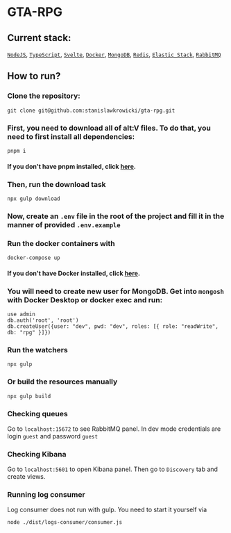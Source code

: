 # GTA-RPG

## Current stack: 
[`NodeJS`](https://nodejs.org/en/), 
[`TypeScript`](https://www.typescriptlang.org/), 
[`Svelte`](https://svelte.dev/), 
[`Docker`](https://www.docker.com/), 
[`MongoDB`](https://www.mongodb.com/), 
[`Redis`](https://redis.io/), 
[`Elastic Stack`](https://www.elastic.co/elastic-stack/), 
[`RabbitMQ`](https://www.rabbitmq.com/)

## How to run?
### Clone the repository:
```shell
git clone git@github.com:stanislawkrowicki/gta-rpg.git
```

### First, you need to download all of alt:V files. To do that, you need to first install all dependencies:
```shell
pnpm i
```
#### If you don't have pnpm installed, click [here](https://pnpm.io/).

### Then, run the download task
```shell
npx gulp download
```

### Now, create an `.env` file in the root of the project and fill it in the manner of provided `.env.example`

### Run the docker containers with 
```shell
docker-compose up
```
#### If you don't have Docker installed, click [here](https://docs.docker.com/engine/install/).

### You will need to create new user for MongoDB. Get into `mongosh` with Docker Desktop or docker exec and run:
```shell
use admin
db.auth('root', 'root')
db.createUser({user: "dev", pwd: "dev", roles: [{ role: "readWrite", db: "rpg" }]})
```

### Run the watchers
```shell
npx gulp
```

### Or build the resources manually
```shell
npx gulp build
```

### Checking queues
Go to `localhost:15672` to see RabbitMQ panel. In dev mode credentials are login `guest` and password `guest`

### Checking Kibana
Go to `localhost:5601` to open Kibana panel. Then go to `Discovery` tab and create views.

### Running log consumer
Log consumer does not run with gulp. You need to start it yourself via 
```shell
node ./dist/logs-consumer/consumer.js
```